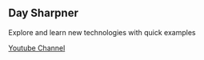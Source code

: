## Day Sharpner

Explore and learn new technologies with quick examples

[Youtube Channel](//www.youtube.com/channel/UCTKI6Pz7T6-FQgNHto9VUtQ "Everything Is AWESOME")
 
